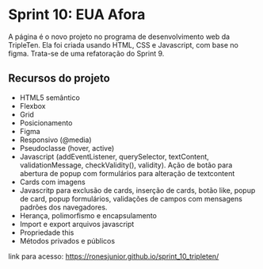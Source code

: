 # Sprint 10: EUA Afora

A página é o novo projeto no programa de desenvolvimento web da TripleTen. Ela foi criada usando HTML, CSS e Javascript, com base no figma. Trata-se de uma refatoração do Sprint 9.

## Recursos do projeto

- HTML5 semântico
- Flexbox
- Grid
- Posicionamento
- Figma
- Responsivo (@media)
- Pseudoclasse (hover, active)
- Javascript (addEventListener, querySelector, textContent, validationMessage, checkValidity(), validity). Ação de botão para abertura de popup com formulários para alteração de textcontent
- Cards com imagens
- Javascritp para exclusão de cards, inserção de cards, botão like, popup de card, popup formulários, validações de campos com mensagens padrões dos navegadores.
- Herança, polimorfismo e encapsulamento
- Import e export arquivos javascript
- Propriedade this
- Métodos privados e públicos

link para acesso: https://ronesjunior.github.io/sprint_10_tripleten/
